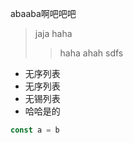 
abaaba啊吧吧吧


> jaja
> haha
> > haha
> > ahah
> sdfs

- 无序列表
- 无序列表
 - 无锡列表
 - 哈哈是的

```js
const a = b
```

